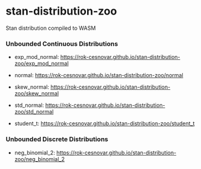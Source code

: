 # stan-distribution-zoo

Stan distribution compiled to WASM


### Unbounded Continuous Distributions

- exp_mod_normal: https://rok-cesnovar.github.io/stan-distribution-zoo/exp_mod_normal

- normal: https://rok-cesnovar.github.io/stan-distribution-zoo/normal

- skew_normal: https://rok-cesnovar.github.io/stan-distribution-zoo/skew_normal

- std_normal: https://rok-cesnovar.github.io/stan-distribution-zoo/std_normal

- student_t: https://rok-cesnovar.github.io/stan-distribution-zoo/student_t


### Unbounded Discrete Distributions

- neg_binomial_2: https://rok-cesnovar.github.io/stan-distribution-zoo/neg_binomial_2